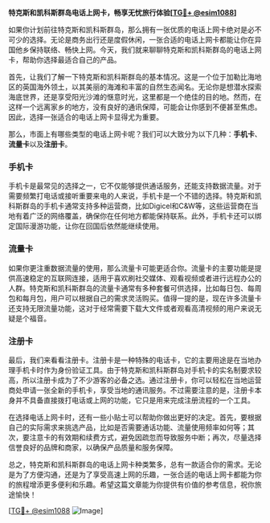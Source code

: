 **特克斯和凯科斯群岛电话上网卡，畅享无忧旅行体验[[TG💪+ @esim1088](https://t.me/s/esim1088)]**

如果你计划前往特克斯和凯科斯群岛，那么拥有一张优质的电话上网卡绝对是必不可少的选择。无论是商务出行还是度假休闲，一张合适的电话上网卡都能让你在异国他乡保持联络、畅快上网。今天，我们就来聊聊特克斯和凯科斯群岛的电话上网卡，帮助你选择最适合自己的产品。

首先，让我们了解一下特克斯和凯科斯群岛的基本情况。这是一个位于加勒比海地区的英国海外领土，以其美丽的海滩和丰富的自然生态闻名。无论你是想潜水探索海底世界，还是享受阳光沙滩的惬意时光，这里都是一个绝佳的目的地。然而，在这样一个远离家乡的地方，没有良好的通讯保障，可能会让你感到不便甚至焦虑。因此，选择一张适合的电话上网卡显得尤为重要。

那么，市面上有哪些类型的电话上网卡呢？我们可以大致分为以下几种：**手机卡**、**流量卡**以及**注册卡**。

### 手机卡

手机卡是最常见的选择之一，它不仅能够提供通话服务，还能支持数据流量。对于需要频繁打电话或接听重要来电的人来说，手机卡是一个不错的选择。特克斯和凯科斯群岛的手机卡通常支持多种运营商，比如Digicel和C&W等，这些运营商在当地有着广泛的网络覆盖，确保你在任何地方都能保持联系。此外，手机卡还可以绑定国际漫游功能，让你在回国后依然能继续使用。

### 流量卡

如果你更注重数据流量的使用，那么流量卡可能更适合你。流量卡的主要功能是提供高速稳定的互联网连接，适用于喜欢刷社交媒体、观看视频或者进行远程办公的人群。特克斯和凯科斯群岛的流量卡通常有多种套餐可供选择，比如每日包、每周包和每月包，用户可以根据自己的需求灵活购买。值得一提的是，现在许多流量卡还支持无限流量功能，这对于经常需要下载大文件或者观看高清视频的用户来说无疑是个福音。

### 注册卡

最后，我们来看看注册卡。注册卡是一种特殊的电话卡，它的主要用途是在当地办理手机卡时作为身份验证工具。由于特克斯和凯科斯群岛对手机卡的实名制要求较高，所以注册卡成为了不少游客的必备之选。通过注册卡，你可以轻松在当地运营商处申请一张全新的手机卡，享受当地的通讯服务。不过需要注意的是，注册卡本身并不具备直接拨打电话或上网的功能，它只是用来完成注册流程的一个工具。

在选择电话上网卡时，还有一些小贴士可以帮助你做出更好的决定。首先，要根据自己的实际需求来挑选产品，比如是否需要通话功能、流量使用频率如何等；其次，要注意卡的有效期和续费方式，避免因疏忽而导致服务中断；再次，尽量选择信誉良好的品牌和商家，以确保产品质量和服务保障。

总之，特克斯和凯科斯群岛的电话上网卡种类繁多，总有一款适合你的需求。无论是为了方便沟通，还是为了享受高速上网的乐趣，一张合适的电话上网卡都能为你的旅程增添更多便利和乐趣。希望这篇文章能为你提供有价值的参考信息，祝你旅途愉快！

[[TG💪+ @esim1088](https://t.me/s/esim1088) ![Image](https://i.postimg.cc/4NQfJmqS/Snipaste-2025-05-13-00-14-12.png)]